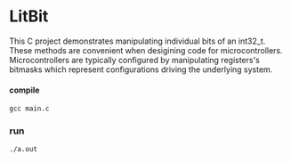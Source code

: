 
# LitBit
This C project demonstrates manipulating individual bits of an int32_t. These methods are convenient when desigining code for microcontrollers. Microcontrollers are typically configured by manipulating registers's bitmasks which represent configurations driving the underlying system.

#### compile
`gcc main.c`
### run
`./a.out`
